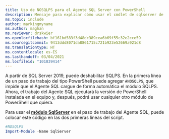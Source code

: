 ```yaml
---
title: Uso de NOSQLPS para el Agente SQL Server con PowerShell
description: Mensaje para explicar cómo usar el cmdlet de sqlserver de PowerShell en lugar del cmdlet sqlps con el Agente SQL Server
ms.topic: include
author: markingmyname
ms.author: maghan
ms.reviewer: drskwier
ms.openlocfilehash: bf161bd583f3d48dc389cea6b69f55c32e2cce59
ms.sourcegitcommit: 9413ddd8071da8861715c721b923e52669a921d8
ms.translationtype: HT
ms.contentlocale: es-ES
ms.lasthandoff: 03/04/2021
ms.locfileid: "101839414"
---
```

A partir de SQL Server 2019, puede deshabilitar SQLPS. En la primera línea de un paso de trabajo del tipo PowerShell puede agregar `#NOSQLPS`, que impide que el Agente SQL cargue de forma automática el módulo SQLPS. Ahora, el trabajo del Agente SQL ejecutará la versión de PowerShell instalada en el equipo y, después, podrá usar cualquier otro módulo de PowerShell que quiera.

Para usar el [**módulo SqlServer**](https://www.powershellgallery.com/packages/Sqlserver/21.1.18235) en el paso de trabajo del Agente SQL, puede colocar este código en las dos primeras líneas del script.

```powershell
#NOSQLPS
Import-Module -Name SqlServer
```